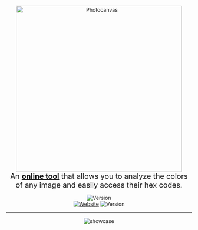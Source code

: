 <p align="center">
  <a href='https://photocanvas.xyz' target="_blank" ><img src="https://i.imgur.com/g5VDGwy.png" width="450" alt="Photocanvas" /><br/></a>
    <span style="font-size: 20px;">An <a href='https://photocanvas.xyz' target="_blank" style="font-weight: bold;">online tool</a> that allows you to analyze the colors of any image and easily access their hex codes.</span>
</p>
<p align="center">
 <img src="https://api.codemagic.io/apps/6186d6dff780e4ed5f9c7596/default-workflow/status_badge.svg" alt="Version" /><br>
 <a href='https://photocanvas.xyz' target="_blank" ><img src='https://img.shields.io/website?down_message=Offline&style=for-the-badge&up_message=Online&url=https%3A%2F%2Fphotocanvas.xyz' alt='Website'/></a> <img src="https://img.shields.io/github/languages/code-size/esentis/photocanvas?color=1F1D36&style=for-the-badge&label=size" alt="Version" /></br>

</p>

---

<div style="text-align:center"><img src="./photocanvas.gif" alt="showcase"/></div>
